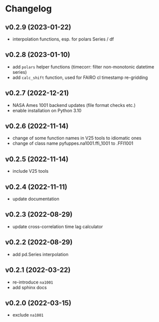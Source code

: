 # Changelog

## v0.2.9 (2023-01-22)
- interpolation functions, esp. for polars Series / df

## v0.2.8 (2023-01-10)
- add `polars` helper functions (timecorr: filter non-monotonic datetime series)
- add `calc_shift` function, used for FAIRO cl timestamp re-gridding

## v0.2.7 (2022-12-21)
- NASA Ames 1001 backend updates (file format checks etc.)
- enable installation on Python 3.10

## v0.2.6 (2022-11-14)
- change of some function names in V25 tools to idiomatic ones
- change of class name pyfuppes.na1001.ffi_1001 to .FFI1001

## v0.2.5 (2022-11-14)
- include V25 tools

## v0.2.4 (2022-11-11)
- update documentation

## v0.2.3 (2022-08-29)
- update cross-correlation time lag calculator

## v0.2.2 (2022-08-29)
- add pd.Series interpolation

## v0.2.1 (2022-03-22)
- re-introduce `na1001`
- add sphinx docs

## v0.2.0 (2022-03-15)
- exclude `na1001`
